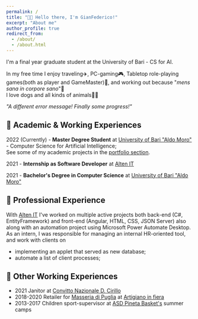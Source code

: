 ```yaml
---
permalink: /
title: "👋🏼 Hello there, I'm GianFederico!"
excerpt: "About me"
author_profile: true
redirect_from: 
  - /about/
  - /about.html
---
```


I'm a final year graduate student at the University of Bari - CS for AI. 

In my free time I enjoy traveling✈️, PC-gaming🎮, Tabletop role-playing games(both as player and GameMaster)🎲, and working out because "*mens sana in corpore sano*"💪 \
I love dogs and all kinds of animals🐾🍂

<em>"A different error message! Finally some progress!"</em>


## 🔵 Academic & Working Experiences
2022 (Currently) - **Master Degree Student** at [University of Bari "Aldo Moro"](https://www.uniba.it/it/ricerca/dipartimenti/informatica) - Computer Science for Artificial Intelligence; \
See some of my academic projects in the [portfolio section](https://gianfederico.github.io/).

2021 - **Internship as Software Developer** at [Alten IT](https://www.alten.it/)

2021 - **Bachelor's Degree in Computer Science** at [University of Bari "Aldo Moro"](https://www.uniba.it/it/ricerca/dipartimenti/informatica)


## 🔵 Professional Experience
With [Alten IT](https://www.alten.it/) I've worked on multiple active projects both back-end (C#, EntityFramework) and front-end (Angular, HTML, CSS, JSON Server) also along with an automation project using Microsoft Power Automate Desktop. \
As an intern, I was responsible for managing an internal HR-oriented tool, and work with clients on 
  - implementing an applet that served as new database; 
  - automate a list of client processes;

## 🔵 Other Working Experiences
  - 2021 Janitor at [Convitto Nazionale D. Cirillo](https://www.convittocirillo.edu.it/) 
  - 2018-2020 Retailer for [Masseria di Puglia](https://www.masseriadipuglia.it/) at [Artigiano in fiera](https://artigianoinfiera.it/) 
  - 2013-2017 Children sport-supervisor at [ASD Pineta Basket's](https://www.facebook.com/asdpinetabasket/?locale=it_IT) summer camps 







